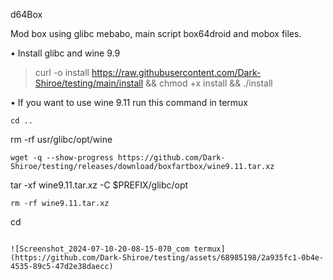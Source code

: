 d64Box

Mod box using glibc mebabo, main script box64droid and mobox files.

• Install glibc and wine 9.9
> curl -o install https://raw.githubusercontent.com/Dark-Shiroe/testing/main/install && chmod +x install && ./install


• If you want to use wine 9.11 run this command in termux
```
cd ..
```
rm -rf usr/glibc/opt/wine
```
wget -q --show-progress https://github.com/Dark-Shiroe/testing/releases/download/boxfartbox/wine9.11.tar.xz
```
tar -xf wine9.11.tar.xz -C $PREFIX/glibc/opt
```
rm -rf wine9.11.tar.xz
```
cd
```

![Screenshot_2024-07-10-20-08-15-070_com termux](https://github.com/Dark-Shiroe/testing/assets/68985198/2a935fc1-0b4e-4535-89c5-47d2e38daecc)

